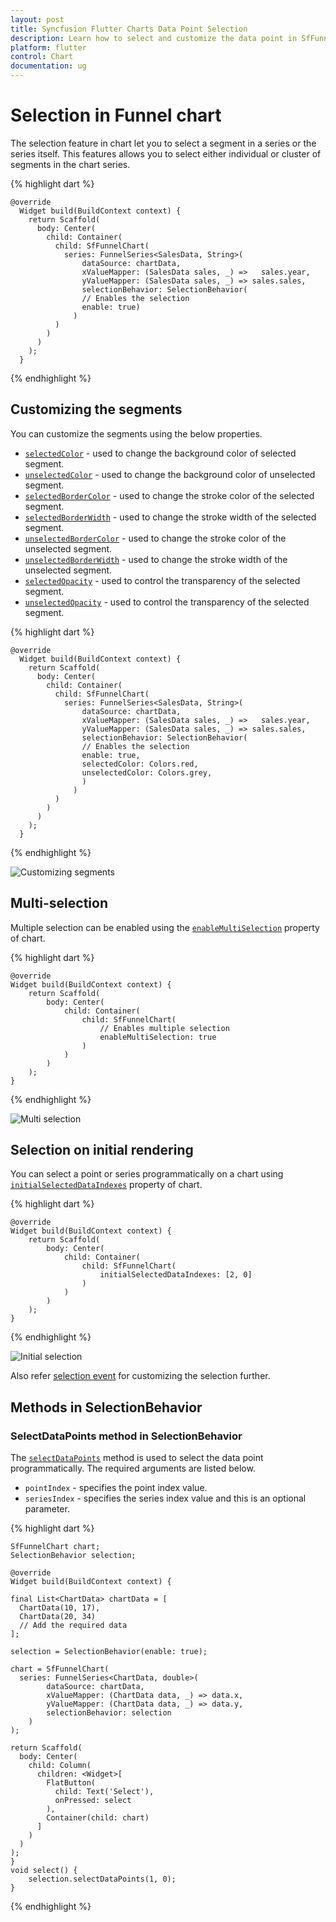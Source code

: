```yaml
---
layout: post
title: Syncfusion Flutter Charts Data Point Selection
description: Learn how to select and customize the data point in SfFunnel Charts and enable the multi selection in SfFunnel Charts.
platform: flutter
control: Chart
documentation: ug
---
```


# Selection in Funnel chart

The selection feature in chart let you to select a segment in a series or the series itself. This features allows you to select either individual or cluster of segments in the chart series.

{% highlight dart %} 

    @override
      Widget build(BuildContext context) {
        return Scaffold(
          body: Center(
            child: Container(
              child: SfFunnelChart(
                series: FunnelSeries<SalesData, String>(
                    dataSource: chartData,
                    xValueMapper: (SalesData sales, _) =>   sales.year,
                    yValueMapper: (SalesData sales, _) => sales.sales,
                    selectionBehavior: SelectionBehavior(
                    // Enables the selection
                    enable: true)
                  )
              )
            )
          )
        );
      }

{% endhighlight %}

## Customizing the segments

You can customize the segments using the below properties.

* [`selectedColor`](https://pub.dev/documentation/syncfusion_flutter_charts/latest/charts/SelectionBehavior/selectedColor.html) - used to change the background color of selected segment.
* [`unselectedColor`](https://pub.dev/documentation/syncfusion_flutter_charts/latest/charts/SelectionBehavior/unselectedColor.html) - used to change the background color of unselected segment.
* [`selectedBorderColor`](https://pub.dev/documentation/syncfusion_flutter_charts/latest/charts/SelectionBehavior/selectedBorderColor.html) - used to change the stroke color of the selected segment.
* [`selectedBorderWidth`](https://pub.dev/documentation/syncfusion_flutter_charts/latest/charts/SelectionBehavior/selectedBorderWidth.html) - used to change the stroke width of the selected segment.
* [`unselectedBorderColor`](https://pub.dev/documentation/syncfusion_flutter_charts/latest/charts/SelectionBehavior/unselectedBorderColor.html) - used to change the stroke color of the unselected segment.
* [`unselectedBorderWidth`](https://pub.dev/documentation/syncfusion_flutter_charts/latest/charts/SelectionBehavior/unselectedBorderWidth.html) - used to change the stroke width of the unselected segment.
* [`selectedOpacity`](https://pub.dev/documentation/syncfusion_flutter_charts/latest/charts/SelectionBehavior/selectedOpacity.html) - used to control the transparency of the selected segment.
* [`unselectedOpacity`](https://pub.dev/documentation/syncfusion_flutter_charts/latest/charts/SelectionBehavior/unselectedOpacity.html) - used to control the transparency of the selected segment.

{% highlight dart %} 

    @override
      Widget build(BuildContext context) {
        return Scaffold(
          body: Center(
            child: Container(
              child: SfFunnelChart(
                series: FunnelSeries<SalesData, String>(
                    dataSource: chartData,
                    xValueMapper: (SalesData sales, _) =>   sales.year,
                    yValueMapper: (SalesData sales, _) => sales.sales,
                    selectionBehavior: SelectionBehavior(
                    // Enables the selection
                    enable: true,
                    selectedColor: Colors.red,
                    unselectedColor: Colors.grey,
                    )
                  )
              )
            )
          )
        );
      }

{% endhighlight %}

![Customizing segments](images/selection/customizing_segments.png)

## Multi-selection

Multiple selection can be enabled using the [`enableMultiSelection`](https://pub.dev/documentation/syncfusion_flutter_charts/latest/charts/SfFunnelChart/enableMultiSelection.html) property of chart.

{% highlight dart %} 

    @override
    Widget build(BuildContext context) {
        return Scaffold(
            body: Center(
                child: Container(
                    child: SfFunnelChart(
                        // Enables multiple selection
                        enableMultiSelection: true
                    )
                )
            )
        );
    }

{% endhighlight %}

![Multi selection](images/selection/multi_select.png)

## Selection on initial rendering

You can select a point or series programmatically on a chart using [`initialSelectedDataIndexes`](https://pub.dev/documentation/syncfusion_flutter_charts/latest/charts/FunnelSeries/initialSelectedDataIndexes.html) property of chart.

{% highlight dart %} 

    @override
    Widget build(BuildContext context) {
        return Scaffold(
            body: Center(
                child: Container(
                    child: SfFunnelChart(
                        initialSelectedDataIndexes: [2, 0]
                    )
                )
            )
        );
    }

{% endhighlight %}

![Initial selection](images/selection/initial_render_selection.png)

Also refer [selection event](./events#onselectionchanged) for customizing the selection further.

## Methods in SelectionBehavior

### SelectDataPoints method in SelectionBehavior

The [`selectDataPoints`](https://pub.dev/documentation/syncfusion_flutter_charts/latest/charts/SelectionBehavior/selectionIndex.html) method is used to select the data point programmatically. The required arguments are listed below.

* `pointIndex` - specifies the point index value.
* `seriesIndex` - specifies the series index value and this is an optional parameter.

{% highlight dart %}

    SfFunnelChart chart;
    SelectionBehavior selection;

    @override
    Widget build(BuildContext context) {
    
    final List<ChartData> chartData = [
      ChartData(10, 17),
      ChartData(20, 34)
      // Add the required data
    ];

    selection = SelectionBehavior(enable: true);
    
    chart = SfFunnelChart(
      series: FunnelSeries<ChartData, double>(
            dataSource: chartData,
            xValueMapper: (ChartData data, _) => data.x,
            yValueMapper: (ChartData data, _) => data.y,
            selectionBehavior: selection
        )
    );
    
    return Scaffold(
      body: Center(
        child: Column(
          children: <Widget>[
            FlatButton(
              child: Text('Select'),
              onPressed: select
            ),
            Container(child: chart)
          ]
        )
      )
    );
    }
    void select() {
        selection.selectDataPoints(1, 0);
    }

{% endhighlight %}